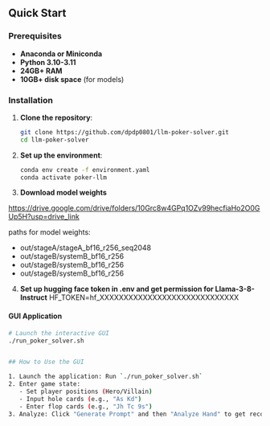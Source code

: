 ## Quick Start

### Prerequisites

- **Anaconda or Miniconda** 
- **Python 3.10-3.11**
- **24GB+ RAM**
- **10GB+ disk space** (for models)

### Installation

1. **Clone the repository**:
   ```bash
   git clone https://github.com/dpdp0801/llm-poker-solver.git
   cd llm-poker-solver
   ```

2. **Set up the environment**:
   ```bash
   conda env create -f environment.yaml
   conda activate poker-llm
   ```

3. **Download model weights**

https://drive.google.com/drive/folders/10Grc8w4GPq1OZv99hecfiaHo2O0GUp5H?usp=drive_link

paths for model weights:
- out/stageA/stageA_bf16_r256_seq2048
- out/stageB/systemB_bf16_r256
- out/stageB/systemB_bf16_r256
- out/stageB/systemB_bf16_r256

4. **Set up hugging face token in .env and get permission for Llama-3-8-Instruct**
HF_TOKEN=hf_XXXXXXXXXXXXXXXXXXXXXXXXXXXXX


#### GUI Application
```bash
# Launch the interactive GUI
./run_poker_solver.sh


## How to Use the GUI

1. Launch the application: Run `./run_poker_solver.sh`
2. Enter game state: 
   - Set player positions (Hero/Villain)
   - Input hole cards (e.g., "As Kd")
   - Enter flop cards (e.g., "Jh Tc 9s")
3. Analyze: Click "Generate Prompt" and then "Analyze Hand" to get recommendations
